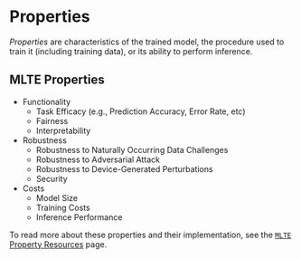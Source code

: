 # Properties

*Properties* are characteristics of the trained model, the procedure used to train it (including training data), or its ability to perform inference.

## MLTE Properties

* Functionality
    * Task Efficacy (e.g., Prediction Accuracy, Error Rate, etc)
    * Fairness
    * Interpretability
* Robustness
    * Robustness to Naturally Occurring Data Challenges
    * Robustness to Adversarial Attack
    * Robustness to Device-Generated Perturbations
    * Security
* Costs
    * Model Size
    * Training Costs
    * Inference Performance

To read more about these properties and their implementation, see the [`MLTE` Property Resources](mlte_property_resources.md) page.